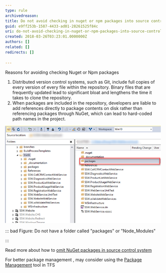 ```yaml
---
type: rule
archivedreason: 
title: Do not avoid checking in nuget or npm packages into source control?
guid: e9ff253b-1587-4433-ad01-28261525f84c
uri: do-not-avoid-checking-in-nuget-or-npm-packages-into-source-control
created: 2018-03-26T03:23:01.0000000Z
authors: []
related: []
redirects: []

---
```


Reasons for avoiding checking Nuget or Npm packages

1. Distributed version control systems, such as Git, include full copies of every version of every file within the repository. Binary files that are frequently updated lead to significant bloat and lengthens the time it takes to clone the repository.
2. When packages are included in the repository, developers are liable to add references directly to package contents on disk rather than referencing packages through NuGet, which can lead to hard-coded path names in the project.


<!--endintro-->

![](/rules/do-not-avoid-checking-in-nuget-or-npm-packages-into-source-control/nugetpackages.png)


::: bad
Figure:  Do not have a folder called "packages" or "Node\_Modules" 

:::



Read more about how to [omit NuGet packages in source control system](https://docs.microsoft.com/en-us/nuget/consume-packages/packages-and-source-control)

For better package management , may consider using the [Package Management](https://docs.microsoft.com/en-us/vsts/package/overview?view=tfs-2018) tool in TFS

